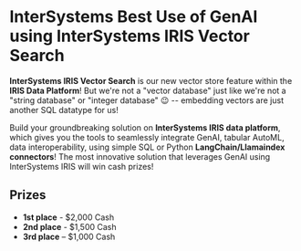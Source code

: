 # InterSystems Best Use of GenAI using InterSystems IRIS Vector Search

**InterSystems IRIS Vector Search** is our new vector store feature within the **IRIS Data Platform**! But we're not a "vector database" just like we're not a "string database" or "integer database" 😉 -- embedding vectors are just another SQL datatype for us!

Build your groundbreaking solution on **InterSystems IRIS data platform**, which gives you the tools to seamlessly integrate GenAI, tabular AutoML, data interoperability, using simple SQL or Python **LangChain/Llamaindex connectors**! The most innovative solution that leverages GenAI using InterSystems IRIS will win cash prizes!

## Prizes

- **1st place** - $2,000 Cash
- **2nd place** - $1,500 Cash
- **3rd place** – $1,000 Cash
